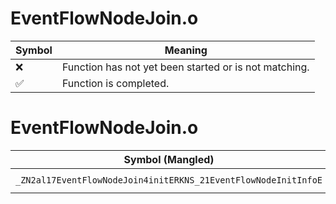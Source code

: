 # EventFlowNodeJoin.o
| Symbol | Meaning 
| ------------- | ------------- 
| :x: | Function has not yet been started or is not matching. 
| :white_check_mark: | Function is completed. 


# EventFlowNodeJoin.o
| Symbol (Mangled) | Symbol (Demangled) | Decompiled? |
| ------------- |  ------------- | ------------- |
| `_ZN2al17EventFlowNodeJoin4initERKNS_21EventFlowNodeInitInfoE` | `al::EventFlowNodeJoin::init(al::EventFlowNodeInitInfo const&)` | :white_check_mark: |

